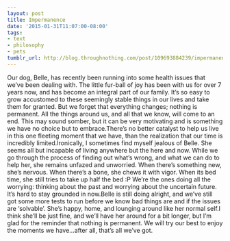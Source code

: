 ```yaml
---
layout: post
title: Impermanence
date: '2015-01-31T11:07:00-08:00'
tags:
- text
- philosophy
- pets
tumblr_url: http://blog.throughnothing.com/post/109693884239/impermanence
---
```

Our dog, Belle, has recently been running into some health issues that we’ve been dealing with.  The little fur-ball of joy has been with us for over 7 years now, and has become an integral part of our family.  It’s so easy to grow accustomed to these seemingly stable things in our lives and take them for granted.  But we forget that everything changes; nothing is permanent.  All the things around us, and all that we know, will come to an end. This may sound somber, but it can be very motivating and is something we have no choice but to embrace.There’s no better catalyst to help us live in this one fleeting moment that we have, than the realization that our time is incredibly limited.Ironically, I sometimes find myself jealous of Belle.  She seems all but incapable of living anywhere but the here and now.  While we go through the process of finding out what’s wrong, and what we can do to help her, she remains unfazed and unworried.  When there’s something new, she’s nervous.  When there’s a bone, she chews it with vigor.  When its bed time, she still tries to take up half the bed :P  We’re the ones doing all the worrying: thinking about the past and worrying about the uncertain future.  It’s hard to stay grounded in now.Belle is still doing alright, and we’ve still got some more tests to run before we know bad things are and if the issues are ‘solvable’.  She’s happy, home, and lounging around like her normal self.I think she’ll be just fine, and we’ll have her around for a bit longer, but I’m glad for the reminder that nothing is permanent.  We will try our best to enjoy the moments we have…after all, that’s all we’ve got.
